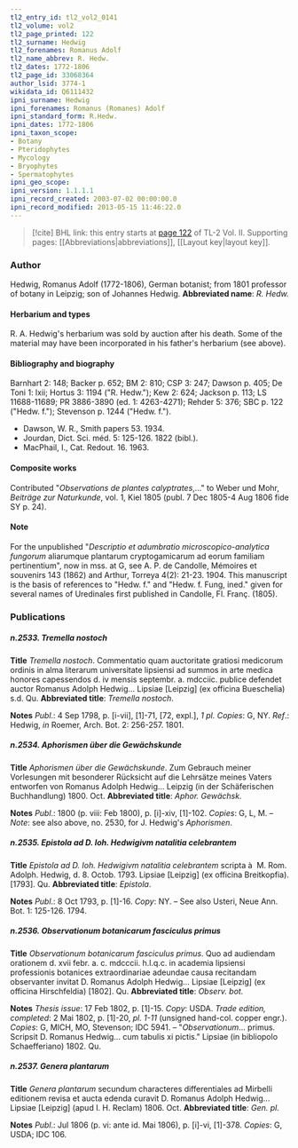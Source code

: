 ```yaml
---
tl2_entry_id: tl2_vol2_0141
tl2_volume: vol2
tl2_page_printed: 122
tl2_surname: Hedwig
tl2_forenames: Romanus Adolf
tl2_name_abbrev: R. Hedw.
tl2_dates: 1772-1806
tl2_page_id: 33068364
author_lsid: 3774-1
wikidata_id: Q6111432
ipni_surname: Hedwig
ipni_forenames: Romanus (Romanes) Adolf
ipni_standard_form: R.Hedw.
ipni_dates: 1772-1806
ipni_taxon_scope: 
- Botany
- Pteridophytes
- Mycology
- Bryophytes
- Spermatophytes
ipni_geo_scope: 
ipni_version: 1.1.1.1
ipni_record_created: 2003-07-02 00:00:00.0
ipni_record_modified: 2013-05-15 11:46:22.0
---
```



> [!cite] BHL link: this entry starts at [page 122](https://www.biodiversitylibrary.org/page/33068364) of TL-2 Vol. II.
> Supporting pages: [[Abbreviations|abbreviations]], [[Layout key|layout key]].

### Author

Hedwig, Romanus Adolf (1772-1806), German botanist; from 1801 professor of botany in Leipzig; son of Johannes Hedwig. 
**Abbreviated name**: *R. Hedw.*

#### Herbarium and types

R. A. Hedwig's herbarium was sold by auction after his death. Some of the material may have been incorporated in his father's herbarium (see above).

#### Bibliography and biography

Barnhart 2: 148; Backer p. 652; BM 2: 810; CSP 3: 247; Dawson p. 405; De Toni 1: lxii; Hortus 3: 1194 ("R. Hedw."); Kew 2: 624; Jackson p. 113; LS 11688-11689; PR 3886-3890 (ed. 1: 4263-4271); Rehder 5: 376; SBC p. 122 ("Hedw. f."); Stevenson p. 1244 ("Hedw. f.").
- Dawson, W. R., Smith papers 53. 1934.
- Jourdan, Dict. Sci. méd. 5: 125-126. 1822 (bibl.).
- MacPhail, I., Cat. Redout. 16. 1963.

#### Composite works

Contributed "*Observations de plantes calyptrates*,..." to Weber und Mohr, *Beiträge zur Naturkunde*, vol. 1, Kiel 1805 (publ. 7 Dec 1805-4 Aug 1806 fide SY p. 24).

#### Note

For the unpublished "*Descriptio et adumbratio microscopico-analytica fungorum* aliarumque plantarum cryptogamicarum ad eorum familiam pertinentium", now in mss. at G, see A. P. de Candolle, Mémoires et souvenirs 143 (1862) and Arthur, Torreya 4(2): 21-23. 1904. This manuscript is the basis of references to "Hedw. f." and "Hedw. f. Fung, ined." given for several names of Uredinales first published in Candolle, Fl. Franç. (1805).

### Publications

##### n.2533. Tremella nostoch

**Title**
*Tremella nostoch*. Commentatio quam auctoritate gratiosi medicorum ordinis in alma literarum universitate lipsiensi ad summos in arte medica honores capessendos d. iv mensis septembr. a. mdcciic. publice defendet auctor Romanus Adolph Hedwig... Lipsiae \[Leipzig\] (ex officina Bueschelia) s.d. Qu.
**Abbreviated title**: *Tremella nostoch*.

**Notes**
*Publ*.: 4 Sep 1798, p. \[i-vii\], \[1\]-71, \[72, expl.\], *1 pl. Copies*: G, NY.
*Ref*.: Hedwig, *in* Roemer, Arch. Bot. 2: 256-257. 1801.

##### n.2534. Aphorismen über die Gewächskunde

**Title**
*Aphorismen über die Gewächskunde*. Zum Gebrauch meiner Vorlesungen mit besonderer Rücksicht auf die Lehrsätze meines Vaters entworfen von Romanus Adolph Hedwig... Leipzig (in der Schäferischen Buchhandlung) 1800. Oct.
**Abbreviated title**: *Aphor. Gewächsk.*

**Notes**
*Publ*.: 1800 (p. viii: Feb 1800), p. \[i\]-xiv, \[1\]-102. *Copies*: G, L, M. – *Note*: see also above, no.
2530, for J. Hedwig's *Aphorismen*.

##### n.2535. Epistola ad D. Ioh. Hedwigivm natalitia celebrantem

**Title**
*Epistola ad D. Ioh. Hedwigivm natalitia celebrantem* scripta à  M. Rom. Adolph. Hedwig, d. 8. Octob. 1793. Lipsiae \[Leipzig\] (ex officina Breitkopfia). \[1793\]. Qu.
**Abbreviated title**: *Epistola*.

**Notes**
*Publ*.: 8 Oct 1793, p. \[1\]-16. *Copy*: NY. – See also Usteri, Neue Ann. Bot. 1: 125-126. 1794.

##### n.2536. Observationum botanicarum fasciculus primus

**Title**
*Observationum botanicarum fasciculus primus*. Quo ad audiendam orationem d. xvii febr. a. c. mdcccii. h.l.q.c. in academia lipsiensi professionis botanices extraordinariae adeundae causa recitandam observanter invitat D. Romanus Adolph Hedwig... Lipsiae \[Leipzig\] (ex officina Hirschfeldia) \[1802\]. Qu.
**Abbreviated title**: *Observ. bot.*

**Notes**
*Thesis issue*: 17 Feb 1802, p. \[1\]-15. *Copy*: USDA.
*Trade edition, completed*: 2 Mai 1802, p. \[1\]-20, *pl. 1-11* (unsigned hand-col. copper engr.).
*Copies*: G, MICH, MO, Stevenson; IDC 5941. – "*Observationum*... primus. Scripsit D. Romanus Hedwig... cum tabulis xi pictis." Lipsiae (in bibliopolo Schaefferiano) 1802. Qu.

##### n.2537. Genera plantarum

**Title**
*Genera plantarum* secundum characteres differentiales ad Mirbelli editionem revisa et aucta edenda curavit D. Romanus Adolph Hedwig... Lipsiae \[Leipzig\] (apud I. H. Reclam) 1806. Oct.
**Abbreviated title**: *Gen. pl.*

**Notes**
*Publ*.: Jul 1806 (p. vi: ante id. Mai 1806), p. \[i\]-vi, \[1\]-378. *Copies*: G, USDA; IDC 106.

